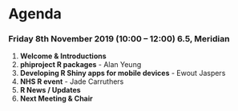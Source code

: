 # Agenda

### Friday 8th November 2019 (10:00 – 12:00) 6.5, Meridian

1. **Welcome & Introductions**
  2. **phiproject R packages** - Alan Yeung
3. **Developing R Shiny apps for mobile devices** - Ewout Jaspers
4. **NHS R event** - Jade Carruthers
5. **R News / Updates**
  6. **Next Meeting & Chair**
  